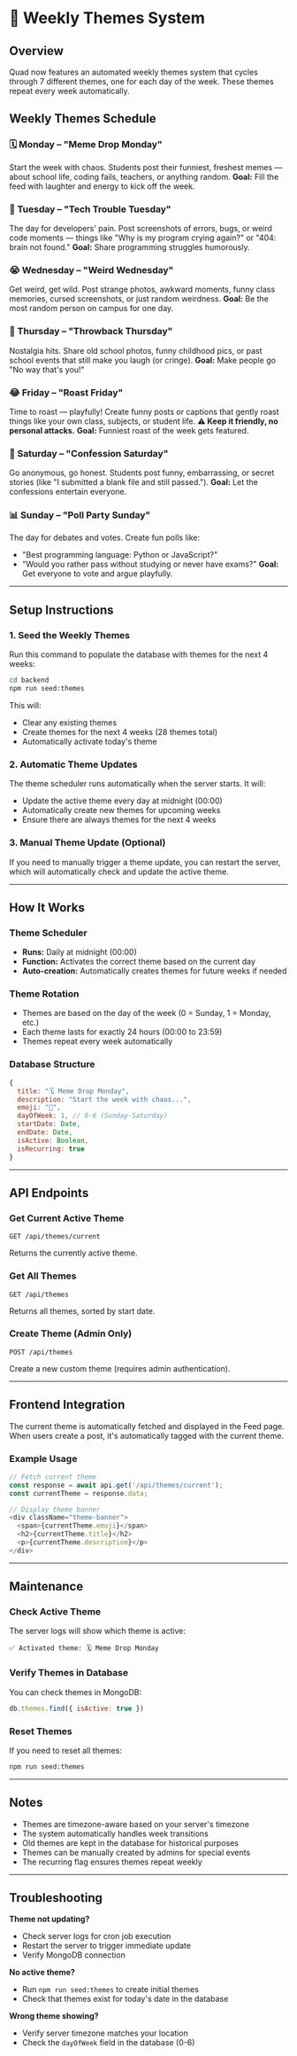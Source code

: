 # 🎨 Weekly Themes System

## Overview
Quad now features an automated weekly themes system that cycles through 7 different themes, one for each day of the week. These themes repeat every week automatically.

## Weekly Themes Schedule

### 🗓️ Monday – "Meme Drop Monday"
Start the week with chaos. Students post their funniest, freshest memes — about school life, coding fails, teachers, or anything random.
**Goal:** Fill the feed with laughter and energy to kick off the week.

### 🧠 Tuesday – "Tech Trouble Tuesday"
The day for developers' pain. Post screenshots of errors, bugs, or weird code moments — things like "Why is my program crying again?" or "404: brain not found."
**Goal:** Share programming struggles humorously.

### 😭 Wednesday – "Weird Wednesday"
Get weird, get wild. Post strange photos, awkward moments, funny class memories, cursed screenshots, or just random weirdness.
**Goal:** Be the most random person on campus for one day.

### 📸 Thursday – "Throwback Thursday"
Nostalgia hits. Share old school photos, funny childhood pics, or past school events that still make you laugh (or cringe).
**Goal:** Make people go "No way that's you!"

### 😂 Friday – "Roast Friday"
Time to roast — playfully! Create funny posts or captions that gently roast things like your own class, subjects, or student life.
**⚠️ Keep it friendly, no personal attacks.**
**Goal:** Funniest roast of the week gets featured.

### 💬 Saturday – "Confession Saturday"
Go anonymous, go honest. Students post funny, embarrassing, or secret stories (like "I submitted a blank file and still passed.").
**Goal:** Let the confessions entertain everyone.

### 📊 Sunday – "Poll Party Sunday"
The day for debates and votes. Create fun polls like:
- "Best programming language: Python or JavaScript?"
- "Would you rather pass without studying or never have exams?"
**Goal:** Get everyone to vote and argue playfully.

---

## Setup Instructions

### 1. Seed the Weekly Themes
Run this command to populate the database with themes for the next 4 weeks:

```bash
cd backend
npm run seed:themes
```

This will:
- Clear any existing themes
- Create themes for the next 4 weeks (28 themes total)
- Automatically activate today's theme

### 2. Automatic Theme Updates
The theme scheduler runs automatically when the server starts. It will:
- Update the active theme every day at midnight (00:00)
- Automatically create new themes for upcoming weeks
- Ensure there are always themes for the next 4 weeks

### 3. Manual Theme Update (Optional)
If you need to manually trigger a theme update, you can restart the server, which will automatically check and update the active theme.

---

## How It Works

### Theme Scheduler
- **Runs:** Daily at midnight (00:00)
- **Function:** Activates the correct theme based on the current day
- **Auto-creation:** Automatically creates themes for future weeks if needed

### Theme Rotation
- Themes are based on the day of the week (0 = Sunday, 1 = Monday, etc.)
- Each theme lasts for exactly 24 hours (00:00 to 23:59)
- Themes repeat every week automatically

### Database Structure
```javascript
{
  title: "🗓️ Meme Drop Monday",
  description: "Start the week with chaos...",
  emoji: "🎨",
  dayOfWeek: 1, // 0-6 (Sunday-Saturday)
  startDate: Date,
  endDate: Date,
  isActive: Boolean,
  isRecurring: true
}
```

---

## API Endpoints

### Get Current Active Theme
```
GET /api/themes/current
```
Returns the currently active theme.

### Get All Themes
```
GET /api/themes
```
Returns all themes, sorted by start date.

### Create Theme (Admin Only)
```
POST /api/themes
```
Create a new custom theme (requires admin authentication).

---

## Frontend Integration

The current theme is automatically fetched and displayed in the Feed page. When users create a post, it's automatically tagged with the current theme.

### Example Usage
```javascript
// Fetch current theme
const response = await api.get('/api/themes/current');
const currentTheme = response.data;

// Display theme banner
<div className="theme-banner">
  <span>{currentTheme.emoji}</span>
  <h2>{currentTheme.title}</h2>
  <p>{currentTheme.description}</p>
</div>
```

---

## Maintenance

### Check Active Theme
The server logs will show which theme is active:
```
✅ Activated theme: 🗓️ Meme Drop Monday
```

### Verify Themes in Database
You can check themes in MongoDB:
```javascript
db.themes.find({ isActive: true })
```

### Reset Themes
If you need to reset all themes:
```bash
npm run seed:themes
```

---

## Notes

- Themes are timezone-aware based on your server's timezone
- The system automatically handles week transitions
- Old themes are kept in the database for historical purposes
- Themes can be manually created by admins for special events
- The recurring flag ensures themes repeat weekly

---

## Troubleshooting

**Theme not updating?**
- Check server logs for cron job execution
- Restart the server to trigger immediate update
- Verify MongoDB connection

**No active theme?**
- Run `npm run seed:themes` to create initial themes
- Check that themes exist for today's date in the database

**Wrong theme showing?**
- Verify server timezone matches your location
- Check the `dayOfWeek` field in the database (0-6)
